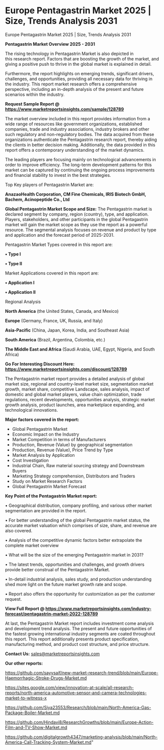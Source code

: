 # Europe Pentagastrin Market 2025 | Size, Trends Analysis 2031
Europe Pentagastrin Market 2025 | Size, Trends Analysis 2031

<Strong> Pentagastrin Market Overview 2025 - 2031</strong>

The rising technology in Pentagastrin Market is also depicted in this research report. Factors that are boosting the growth of the market, and giving a positive push to thrive in the global market is explained in detail.

Furthermore, the report highlights on emerging trends, significant drivers, challenges, and opportunities, providing all necessary data for thriving in the industry. This report market research offers a comprehensive perspective, including an in-depth analysis of the present and future scenarios within the industry.

<strong>Request Sample Report @ <a href=https://www.marketreportsinsights.com/sample/128789>https://www.marketreportsinsights.com/sample/128789</a></strong>

The market overview included in this report provides information from a wide range of resources like government organizations, established companies, trade and industry associations, industry brokers and other such regulatory and non-regulatory bodies. The data acquired from these organizations authenticate the Pentagastrin research report, thereby aiding the clients in better decision making. Additionally, the data provided in this report offers a contemporary understanding of the market dynamics.

The leading players are focusing mainly on technological advancements in order to improve efficiency. The long-term development patterns for this market can be captured by continuing the ongoing process improvements and financial stability to invest in the best strategies.

Top Key players of Pentagastrin Market are:

<strong>AnazaoHealth Corporation, CM Fine Chemicals, IRIS Biotech GmbH, Bachem, Acinopeptide Co., Ltd</strong>

<strong><b>Global Pentagastrin Market Scope and Size:</b></strong>
The Pentagastrin market is declared segment by company, region (country), type, and application. Players, stakeholders, and other participants in the global Pentagastrin market will gain the market scope as they use the report as a powerful resource. The segmental analysis focuses on revenue and product by type and application and the forecast period of 2025-2031.

Pentagastrin Market Types covered in this report are:

<strong>• Type I

• Type II</strong>

Market Applications covered in this report are:

<strong>• Application I

• Application II</strong> 

Regional Analysis

<strong>North America</strong> (the United States, Canada, and Mexico)

<strong>Europe</strong> (Germany, France, UK, Russia, and Italy)

<strong>Asia-Pacific</strong> (China, Japan, Korea, India, and Southeast Asia)

<strong>South America</strong> (Brazil, Argentina, Colombia, etc.)

<strong>The Middle East and Africa</strong> (Saudi Arabia, UAE, Egypt, Nigeria, and South Africa)

<strong>Go For Interesting Discount Here: <a href=https://www.marketreportsinsights.com/discount/128789>https://www.marketreportsinsights.com/discount/128789</a></strong>

The Pentagastrin market report provides a detailed analysis of global market size, regional and country-level market size, segmentation market growth, market share, competitive Landscape, sales analysis, impact of domestic and global market players, value chain optimization, trade regulations, recent developments, opportunities analysis, strategic market growth analysis, product launches, area marketplace expanding, and technological innovations.

<strong><b>Major factors covered in the report:</b></strong>
<ul>
  <li>Global Pentagastrin Market </li>
  <li>Economic Impact on the Industry</li>
  <li>Market Competition in terms of Manufacturers</li>
  <li>Production, Revenue (Value) by geographical segmentation</li>
  <li>Production, Revenue (Value), Price Trend by Type</li>
  <li>Market Analysis by Application</li>
  <li>Cost Investigation</li>
  <li>Industrial Chain, Raw material sourcing strategy and Downstream Buyers</li>
  <li>Marketing Strategy comprehension, Distributors and Traders</li>
  <li>Study on Market Research Factors</li>
  <li>Global Pentagastrin Market Forecast</li>
</ul>

<strong><b>Key Point of the Pentagastrin Market report:</b></strong>

• Geographical distribution, company profiling, and various other market segmentation are provided in the report.

• For better understanding of the global Pentagastrin market status, the accurate market valuation which comprises of size, share, and revenue are also covered.

• Analysis of the competitive dynamic factors better extrapolate the complete market overview

• What will be the size of the emerging Pentagastrin market in 2031?

• The latest trends, opportunities and challenges, and growth drivers provide better construal of the Pentagastrin Market.

• In-detail industrial analysis, sales study, and production understanding shed more light on the future market growth rate and scope.

• Report also offers the opportunity for customization as per the customer request.

<strong><b>View Full Report @ <a href=https://www.marketreportsinsights.com/industry-forecast/pentagastrin-market-2022-128789>https://www.marketreportsinsights.com/industry-forecast/pentagastrin-market-2022-128789</a></b></strong>


At last, the Pentagastrin Market report includes investment come analysis and development trend analysis. The present and future opportunities of the fastest growing international industry segments are coated throughout this report. This report additionally presents product specification, manufacturing method, and product cost structure, and price structure.

<strong>Contact Us:</strong>
sales@marketreportsinsights.com

<strong>Our other reports:</strong>

<a href=https://github.com/sayysaif/new-market-research-trend/blob/main/Europe-Haemorrhagic-Stroke-Drugs-Market.md>https://github.com/sayysaif/new-market-research-trend/blob/main/Europe-Haemorrhagic-Stroke-Drugs-Market.md</a>

<a href=https://sites.google.com/view/innovation-at-scale/all-research-reports/north-america-automotive-sensor-and-camera-technologies-market-to-witness-x>https://sites.google.com/view/innovation-at-scale/all-research-reports/north-america-automotive-sensor-and-camera-technologies-market-to-witness-x</a>

<a href=https://github.com/Siya23553/Research/blob/main/North-America-Gas-Package-Boiler-Market.md>https://github.com/Siya23553/Research/blob/main/North-America-Gas-Package-Boiler-Market.md</a>

<a href=https://github.com/Hindavi8/ResearchGrowths/blob/main/Europe-Action-Film-and-TV-Show-Market.md>https://github.com/Hindavi8/ResearchGrowths/blob/main/Europe-Action-Film-and-TV-Show-Market.md</a>

<a href=https://github.com/digitalgrowth4347/marketing-analysis/blob/main/North-America-Call-Tracking-System-Market.md>https://github.com/digitalgrowth4347/marketing-analysis/blob/main/North-America-Call-Tracking-System-Market.md</a>"
